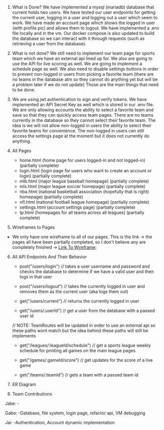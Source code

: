 1) What is Done?
    We have implemented a mysql (mariadb) database that current holds two users. We have tested our user endpoints for getting the current user, logging in a user and logging out a user which seem to work. We have made an account page which shows the logged in user (with profile pic) and allows them to logout. We have implemented a .env file locally and in the vm. Our docker compose is also updated to build the database so we can interact with it through requests (such as retrieving a user from the database).
    
    
2. What is not done?
    We still need to implement our team page for sports team which we have an external api lined up for. We also are going to use the API for live scoring as well. We are going to implement a schedule page as well. We also need to disable settings buttons in order to prevent non-logged in users from picking a favorite team (there are no teams in the database atm so they cannot do anything yet but will be a problem later if we do not update) Those are the main things that need to be done.

3. We are using jwt authentication to sign and verify tokens. We have implemented an API Secret Key as well which is stored in our .env file. We are only allowing accounts the ability to select a favorite team and save so that they can quickly access team pages. There are no teams currently in the database so they cannot select their favorite team. The idea is we will not allow non-logged in users the ability to select their favorite teams for convenience. The non-logged in users can still access the settings page at the moment but it does not currently do anything.

4. All Pages
    - home.html (home page for users logged-in and not logged-in) (partially complete)
    - login.html (login page for users who want to create an account or login) (partially complete)
    - mlb.html (major league baseball homepage) (partially complete)
    - mls.html (major league soccer homepage) (partially complete)
    - nba.html (national basketball association (hopefully that is right) homepage) (partially complete)
    - nfl.html (national football league homepage) (partially complete)
    - settings.html (account settings page) (partially complete)
    - tp.html (homepages for all teams across all leagues) (partially complete)

5. Wireframes to Pages
- We only have one wireframe to all of our pages. This is the link -> the pages all have been partially completed, so I don't believe any are completely finished -> [Link To Wireframe](../Proposal/Wireframes/Project%20Proposal%20CSC%20342%20-%20Wireframes.png);

6. All API Endpoints And Their Behavior
    - post("/users/login") 
    // takes a user username and password and checks the database to determine if we have a valid user and then logs in that user

    - post("/users/logout")
    // takes the currently logged in user and removes them as the current user (aka logs them out)

    - get("/users/current")
    // returns the currently logged in user

    - get("/users/:userId")
    // get a user from the database with a passed user id

    // NOTE: TeamRoutes will be updated in order to use an external api so these paths wont match but the idea behind these paths will still be implements

    - get("/leagues/:leagueId/schedule")
    // get a sports league weekly schedule for printing all games on the main league pages

    - get("/games/:gameId/score")
    // get updates for the score of a live game

    - get("/teams/:teamId")
    // gets a team with a passed team id

7. ER Diagram


8. Team Contributions

Jake:
    -

Gabe:
    -Database, file system, login page, refactor api, VM debugging

Jai:
    -Authentication, Account dynamic implementation
